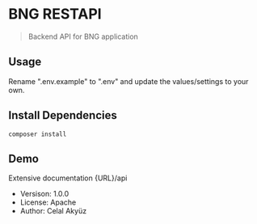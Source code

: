 # BNG RESTAPI

> Backend API for BNG application

## Usage

Rename ".env.example" to ".env" and update the values/settings to your own.

## Install Dependencies

```
composer install
```

## Demo

Extensive documentation {URL}/api

- Versison: 1.0.0
- License: Apache
- Author: Celal Akyüz
